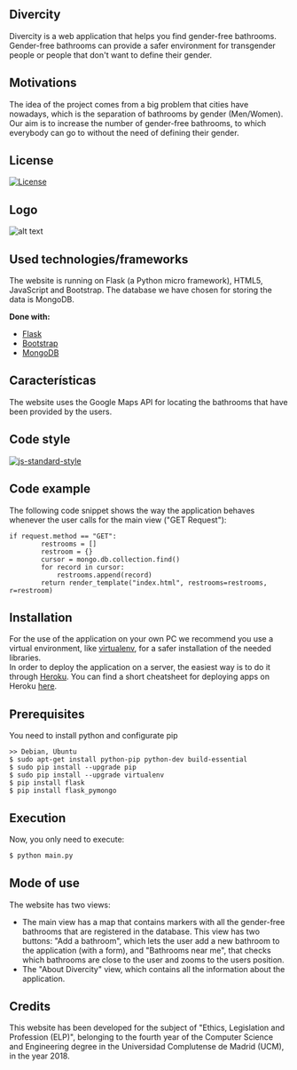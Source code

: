 ## Divercity
Divercity is a web application that helps you find gender-free bathrooms.
Gender-free bathrooms can provide a safer environment for transgender people or people that don't want to define their gender.

## Motivations
The idea of the project comes from a big problem that cities have nowadays, which is the separation of bathrooms by gender (Men/Women). Our aim is to increase the number of gender-free bathrooms, to which everybody can go to without the need of defining their gender. 

## License
[![License](https://img.shields.io/badge/License-Apache%202.0-blue.svg)](https://opensource.org/licenses/Apache-2.0)
 
## Logo
![alt text](https://github.com/Divercity/Divercity/blob/master/static/img/logo.jpg)

## Used technologies/frameworks
The website is running on Flask (a Python micro framework), HTML5, JavaScript and Bootstrap. The database we have chosen for storing the data is MongoDB.

<b>Done with:</b>
- [Flask](http://flask.pocoo.org/)
- [Bootstrap](https://getbootstrap.com/)
- [MongoDB](https://www.mongodb.com)

## Características
The website uses the Google Maps API for locating the bathrooms that have been provided by the users.

## Code style

[![js-standard-style](https://img.shields.io/badge/code%20style-standard-brightgreen.svg?style=flat)](https://github.com/feross/standard)

## Code example
The following code snippet shows the way the application behaves whenever the user calls for the main view ("GET Request"):
```
if request.method == "GET":
        restrooms = []
        restroom = {}
        cursor = mongo.db.collection.find()
        for record in cursor:
            restrooms.append(record)
        return render_template("index.html", restrooms=restrooms, r=restroom)
```
## Installation
For the use of the application on your own PC we recommend you use a virtual environment, like [virtualenv](https://virtualenv.pypa.io), for a safer installation of the needed libraries.
<br>
In order to deploy the application on a server, the easiest way is to do it through [Heroku](https://www.heroku.com). You can find a short cheatsheet for deploying apps on Heroku [here](https://github.com/AxelJunes/MLaaS/blob/master/heroku_cheatsheet.txt).


## Prerequisites

You need to install python and configurate pip

```
>> Debian, Ubuntu
$ sudo apt-get install python-pip python-dev build-essential
$ sudo pip install --upgrade pip
$ sudo pip install --upgrade virtualenv
$ pip install flask
$ pip install flask_pymongo

```

## Execution

Now, you only need to execute:
```sh
$ python main.py
```

## Mode of use
The website has two views:
- The main view has a map that contains markers with all the gender-free bathrooms that are registered in the database. This view has two buttons: "Add a bathroom", which lets the user add a new bathroom to the application (with a form), and "Bathrooms near me", that checks which bathrooms are close to the user and zooms to the users position.
- The "About Divercity" view, which contains all the information about the application.

## Credits
This website has been developed for the subject of "Ethics, Legislation and Profession (ELP)", belonging to the fourth year of the Computer Science and Engineering degree in the Universidad Complutense de Madrid (UCM), in the year 2018.
